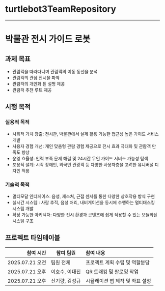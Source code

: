 # turtlebot3TeamRepository
----
# 박물관 전시 가이드 로봇


## 과제 목표

- 관람객을 따라다니며 관람객의 이동 동선을 분석
- 관람객의 관심 전시물 파악
- 관람객의 개인화 된 설명 제공
- 관람객 추천 루트 제공


## 시행 목적


### 실용적 목적

- 사회적 가치 창출: 전시관, 박물관에서 실제 활용 가능한 접근성 높은 가이드 서비스 개발
- 사용자 경험 개선: 개인 맞춤형 관람 경험 제공으로 전시 효과 극대화 및 관람객 만족도 향상
- 운영 효율성: 인력 부족 문제 해결 및 24시간 무인 가이드 서비스 가능성 탐색
- 포용적 설계: 시각 장애인, 외국인 관광객 등 다양한 사용자층을 고려한 유니버설 디자인 적용

### 기술적 목적
- 멀티모달 인터페이스: 음성, 제스처, 근접 센서를 통한 다양한 상호작용 방식 구현
- 실시간 시스템 : 사람 추적, 음성 처리, 내비게이션을 동시에 수행하는 멀티태스킹 시스템 개발
- 확장 가능한 아키텍처: 다양한 전시 환경과 콘텐츠에 쉽게 적용할 수 있는 모듈화된 시스템 구조


## 프로젝트 타임테이블
|참여 시간|참여 팀원|참여 내용|
|-------:|-------|:------------------|
|2025.07.21 오전|팀원 전체|프로젝트 계획 수립 및 역할분담|
|2025.07.21 오후|이호수, 이대진|QR 트래킹 및 팔로잉 작업|
|2025.07.21 오후|신기량, 김성규|시뮬레이션 맵 제작 및 좌표 설정|
